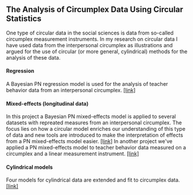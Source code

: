 ## The Analysis of Circumplex Data Using Circular Statistics

One type of circular data in the social sciences is data from so-called
circumplex measurement instruments. In my research on circular data I have used
data from the interpersonal circumplex as illustrations and argued for the use
of circular (or more general, cylindrical) methods for the analysis of these
data.

#### Regression 
A Bayesian PN regression model is used for the analysis of teacher behavior data
from an interpersonal circumplex.
[[link]](https://econtent.hogrefe.com/doi/10.1027/1614-2241/a000147)

#### Mixed-effects (longitudinal data) 
In this project a Bayesian PN mixed-effects model is applied to several datasets
with repreated measures from an interpersonal circumplex. The focus lies on how
a circular model enriches our understanding of this type of data and new tools
are introduced to make the interpretation of effects from a PN mixed-effects
model easier.
[[link]](https://journals.sagepub.com/doi/full/10.1177/1073191119858407) 
In another project we've applied a PN mixed-effects model to teacher behavior
data measured on a circumplex and a linear measurement instrument.
[[link]](https://www.sciencedirect.com/science/article/pii/S0191491X20301504?dgcid=author)

#### Cylindrical models

Four models for cylindrical data are extended and fit to circumplex data.
[[link]](https://www.tandfonline.com/doi/abs/10.1080/00273171.2019.1693332)
